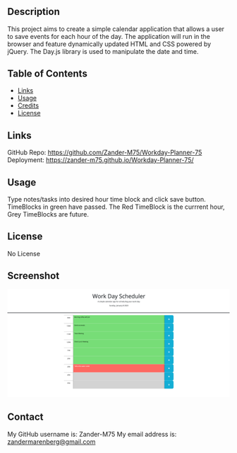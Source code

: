 # <Workday-Planner-75>

## Description
This project aims to create a simple calendar application that allows a user to save events for each hour of the day. The application will run in the browser and feature dynamically updated HTML and CSS powered by jQuery. The Day.js library is used to manipulate the date and time.

## Table of Contents 

- [Links](#links)
- [Usage](#usage)
- [Credits](#credits)
- [License](#license)

## Links
GitHub Repo: https://github.com/Zander-M75/Workday-Planner-75
Deployment: https://zander-m75.github.io/Workday-Planner-75/


## Usage
Type notes/tasks into desired hour time block and click save button.  TimeBlocks in green have passed. The Red TimeBlock is the currrent hour, Grey TimeBlocks are future.

## License
No License

## Screenshot

![Alt text](/Assets/Work-Day-Scheduler.png)




## Contact
My GitHub username is: Zander-M75 
My email address is: zandermarenberg@gmail.com
